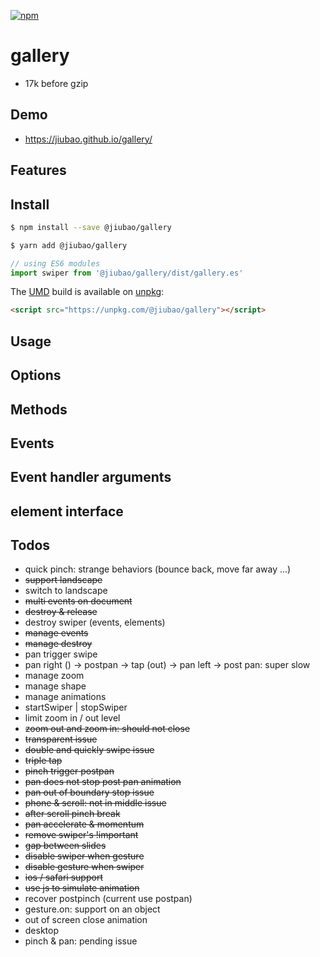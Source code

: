 [![npm][npm]][npm-url]

# gallery
* 17k before gzip

## Demo
* https://jiubao.github.io/gallery/

## Features

## Install
```sh
$ npm install --save @jiubao/gallery
```
```sh
$ yarn add @jiubao/gallery
```
```javascript
// using ES6 modules
import swiper from '@jiubao/gallery/dist/gallery.es'
```

The [UMD](https://github.com/umdjs/umd) build is available on [unpkg](https://unpkg.com):
```html
<script src="https://unpkg.com/@jiubao/gallery"></script>
```

## Usage

## Options

## Methods

## Events

## Event handler arguments

## element interface

## Todos
* quick pinch: strange behaviors (bounce back, move far away ...)
* ~~support landscape~~
* switch to landscape
* ~~multi events on document~~
* ~~destroy & release~~
* destroy swiper (events, elements)
* ~~manage events~~
* ~~manage destroy~~
* pan trigger swipe
* pan right () -> postpan -> tap (out) -> pan left -> post pan: super slow
* manage zoom
* manage shape
* manage animations
* startSwiper | stopSwiper
* limit zoom in / out level
* ~~zoom out and zoom in: should not close~~
* ~~transparent issue~~
* ~~double and quickly swipe issue~~
* ~~triple tap~~
* ~~pinch trigger postpan~~
* ~~pan does not stop post pan animation~~
* ~~pan out of boundary stop issue~~
* ~~phone & scroll: not in middle issue~~
* ~~after scroll pinch break~~
* ~~pan accelerate & momentum~~
* ~~remove swiper's !important~~
* ~~gap between slides~~
* ~~disable swiper when gesture~~
* ~~disable gesture when swiper~~
* ~~ios / safari support~~
* ~~use js to simulate animation~~
* recover postpinch (current use postpan)
* gesture.on: support on an object
* out of screen close animation
* desktop
* pinch & pan: pending issue


[npm]: https://img.shields.io/npm/v/@jiubao/gallery.svg
[npm-url]: https://npmjs.com/package/@jiubao/gallery
